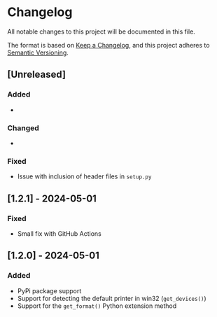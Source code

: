 # Changelog

All notable changes to this project will be documented in this file.

The format is based on [Keep a Changelog](https://keepachangelog.com/en/1.0.0/),
and this project adheres to [Semantic Versioning](https://semver.org/spec/v2.0.0.html).

## [Unreleased]

### Added

*

### Changed

*

### Fixed

* Issue with inclusion of header files in `setup.py`

## [1.2.1] - 2024-05-01

### Fixed

* Small fix with GitHub Actions

## [1.2.0] - 2024-05-01

### Added

* PyPi package support
* Support for detecting the default printer in win32 (`get_devices()`)
* Support for the `get_format()` Python extension method
